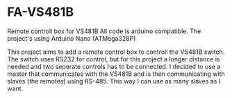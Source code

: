 # FA-VS481B
Remote controll box for VS481B
All code is arduino compatible. The project's using Arduino Nano (ATMega328P)

This project aims to add a remote control box to controll the VS481B switch. The switch uses RS232 for control, but for this project a longer distance is needed and two seperate controls has to be connected. 
I decided to use a master that communicates with the VS481B and is then communicating with slaves (the remotes) using RS-485. This way I can use as many slaves as I want.
